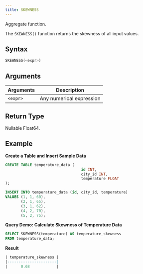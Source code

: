 ```yaml
---
title: SKEWNESS
---
```


Aggregate function.

The `SKEWNESS()` function returns the skewness of all input values.

## Syntax

```sql
SKEWNESS(<expr>)
```

## Arguments

| Arguments | Description                     |
|-----------| -----------                     |
| `<expr>`  | Any numerical expression        |

## Return Type

Nullable Float64.

## Example

**Create a Table and Insert Sample Data**
```sql
CREATE TABLE temperature_data (
                                  id INT,
                                  city_id INT,
                                  temperature FLOAT
);

INSERT INTO temperature_data (id, city_id, temperature)
VALUES (1, 1, 60),
       (2, 1, 65),
       (3, 1, 62),
       (4, 2, 70),
       (5, 2, 75);
```

**Query Demo: Calculate Skewness of Temperature Data**

```sql
SELECT SKEWNESS(temperature) AS temperature_skewness
FROM temperature_data;
```

**Result**
```sql
| temperature_skewness |
|----------------------|
|      0.68            |
```




